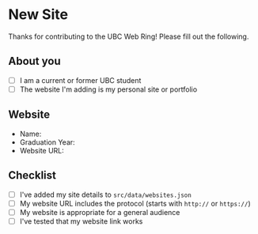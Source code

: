 # New Site

Thanks for contributing to the UBC Web Ring! Please fill out the following.

## About you

- [ ] I am a current or former UBC student
- [ ] The website I'm adding is my personal site or portfolio

## Website

- Name:
- Graduation Year:
- Website URL:

## Checklist

- [ ] I've added my site details to `src/data/websites.json`
- [ ] My website URL includes the protocol (starts with `http://` or `https://`)
- [ ] My website is appropriate for a general audience
- [ ] I've tested that my website link works
